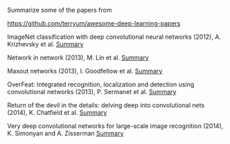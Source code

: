 Summarize some of the papers from

https://github.com/terryum/awesome-deep-learning-papers

ImageNet classification with deep convolutional neural networks (2012), A. Krizhevsky et al. [Summary](https://github.com/hariharsubramanyam/deep-learning-paper-summaries/blob/master/AlexNet/AlexNet.pdf)

Network in network (2013), M. Lin et al. [Summary](https://github.com/hariharsubramanyam/deep-learning-paper-summaries/blob/master/NetworkInNetwork/NetworkInNetwork.pdf)

Maxout networks (2013), I. Goodfellow et al. [Summary](https://github.com/hariharsubramanyam/deep-learning-paper-summaries/blob/master/Maxout/Maxout.pdf)

OverFeat: Integrated recognition, localization and detection using convolutional networks (2013), P. Sermanet et al. [Summary](https://github.com/hariharsubramanyam/deep-learning-paper-summaries/blob/master/OverFeat/OverFeat.pdf)

Return of the devil in the details: delving deep into convolutional nets (2014), K. Chatfield et al. [Summary](https://github.com/hariharsubramanyam/deep-learning-paper-summaries/blob/master/DelvingIntoConvolutionalNets/DelvingIntoConvolutionalNets.pdf)

Very deep convolutional networks for large-scale image recognition (2014), K. Simonyan and A. Zisserman [Summary](https://github.com/hariharsubramanyam/deep-learning-paper-summaries/blob/master/VGG/VGG.pdf)

